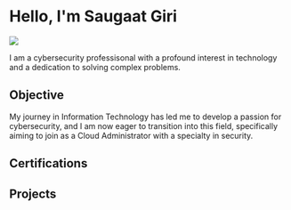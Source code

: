 # Hello, I'm Saugaat Giri
<a href="https://linkedin.com/in/saugaatg"><img src="https://img.shields.io/badge/-LinkedIn-0072b1?&style=for-the-badge&logo=linkedin&logoColor=white" /></a>


I am a cybersecurity professisonal with a profound interest in technology and a dedication to solving complex problems.

## Objective

My journey in Information Technology has led me to develop a passion for cybersecurity, and I am now eager to transition into this field, specifically aiming to join as a Cloud Administrator with a specialty in security.



## Certifications


## Projects
